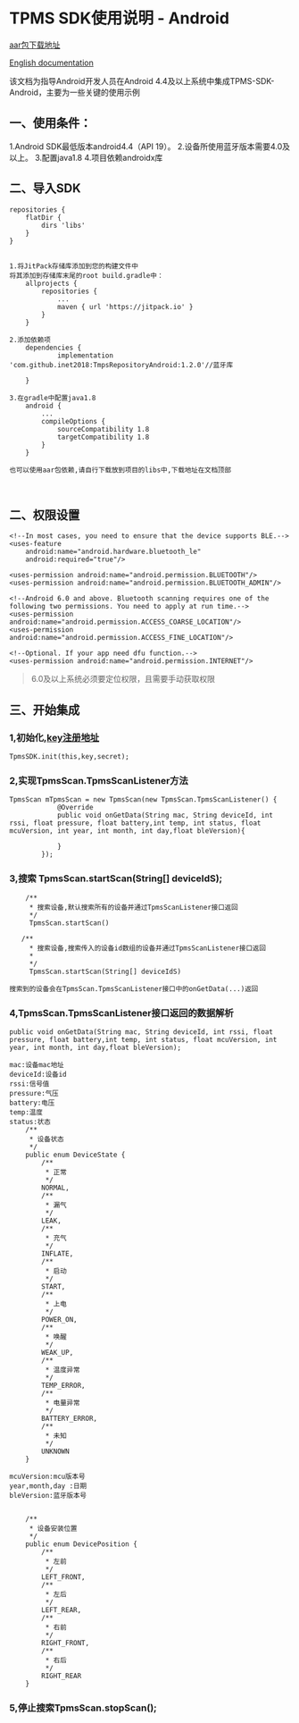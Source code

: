 
# TPMS SDK使用说明 - Android

[aar包下载地址](https://github.com/inet2018/TmpsRepositoryAndroid/releases)

[English documentation](README.md)

该文档为指导Android开发人员在Android 4.4及以上系统中集成TPMS-SDK-Android，主要为一些关键的使用示例
## 一、使用条件：
1.Android SDK最低版本android4.4（API 19）。
2.设备所使用蓝牙版本需要4.0及以上。
3.配置java1.8
4.项目依赖androidx库

## 二、导入SDK


```
repositories {
    flatDir {
        dirs 'libs'
    }
}


1.将JitPack存储库添加到您的构建文件中
将其添加到存储库末尾的root build.gradle中：
	allprojects {
		repositories {
			...
			maven { url 'https://jitpack.io' }
		}
	}

2.添加依赖项
	dependencies {
	        implementation 'com.github.inet2018:TmpsRepositoryAndroid:1.2.0'//蓝牙库

	}

3.在gradle中配置java1.8
    android {
        ...
        compileOptions {
            sourceCompatibility 1.8
            targetCompatibility 1.8
        }
    }

也可以使用aar包依赖,请自行下载放到项目的libs中,下载地址在文档顶部



```

## 二、权限设置

```
<!--In most cases, you need to ensure that the device supports BLE.-->
<uses-feature
    android:name="android.hardware.bluetooth_le"
    android:required="true"/>

<uses-permission android:name="android.permission.BLUETOOTH"/>
<uses-permission android:name="android.permission.BLUETOOTH_ADMIN"/>

<!--Android 6.0 and above. Bluetooth scanning requires one of the following two permissions. You need to apply at run time.-->
<uses-permission android:name="android.permission.ACCESS_COARSE_LOCATION"/>
<uses-permission android:name="android.permission.ACCESS_FINE_LOCATION"/>

<!--Optional. If your app need dfu function.-->
<uses-permission android:name="android.permission.INTERNET"/>
```

>  6.0及以上系统必须要定位权限，且需要手动获取权限

## 三、开始集成



### 1,初始化,[key注册地址](http://sdk.aicare.net.cn/register)
```
TpmsSDK.init(this,key,secret);
```

### 2,实现TpmsScan.TpmsScanListener方法
```
TpmsScan mTpmsScan = new TpmsScan(new TpmsScan.TpmsScanListener() {
            @Override
            public void onGetData(String mac, String deviceId, int rssi, float pressure, float battery,int temp, int status, float mcuVersion, int year, int month, int day,float bleVersion){

            }
        });
```
### 3,搜索 TpmsScan.startScan(String[] deviceIdS);
```
    /**
     * 搜索设备,默认搜索所有的设备并通过TpmsScanListener接口返回
     */
     TpmsScan.startScan()

   /**
     * 搜索设备,搜索传入的设备id数组的设备并通过TpmsScanListener接口返回
     *
     */
     TpmsScan.startScan(String[] deviceIdS)

搜索到的设备会在TpmsScan.TpmsScanListener接口中的onGetData(...)返回
```
### 4,TpmsScan.TpmsScanListener接口返回的数据解析
```
public void onGetData(String mac, String deviceId, int rssi, float pressure, float battery,int temp, int status, float mcuVersion, int year, int month, int day,float bleVersion);

mac:设备mac地址
deviceId:设备id
rssi:信号值
pressure:气压
battery:电压
temp:温度
status:状态
    /**
     * 设备状态
     */
    public enum DeviceState {
        /**
         * 正常
         */
        NORMAL,
        /**
         * 漏气
         */
        LEAK,
        /**
         * 充气
         */
        INFLATE,
        /**
         * 启动
         */
        START,
        /**
         * 上电
         */
        POWER_ON,
        /**
         * 唤醒
         */
        WEAK_UP,
        /**
         * 温度异常
         */
        TEMP_ERROR,
        /**
         * 电量异常
         */
        BATTERY_ERROR,
        /**
         * 未知
         */
        UNKNOWN
    }

mcuVersion:mcu版本号
year,month,day :日期
bleVersion:蓝牙版本号


    /**
     * 设备安装位置
     */
    public enum DevicePosition {
        /**
         * 左前
         */
        LEFT_FRONT,
        /**
         * 左后
         */
        LEFT_REAR,
        /**
         * 右前
         */
        RIGHT_FRONT,
        /**
         * 右后
         */
        RIGHT_REAR
    }

```
### 5,停止搜索TpmsScan.stopScan();
